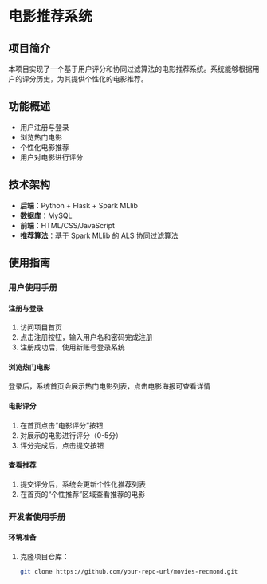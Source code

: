 # 电影推荐系统

## 项目简介
本项目实现了一个基于用户评分和协同过滤算法的电影推荐系统。系统能够根据用户的评分历史，为其提供个性化的电影推荐。

## 功能概述
- 用户注册与登录
- 浏览热门电影
- 个性化电影推荐
- 用户对电影进行评分

## 技术架构
- **后端**：Python + Flask + Spark MLlib
- **数据库**：MySQL
- **前端**：HTML/CSS/JavaScript
- **推荐算法**：基于 Spark MLlib 的 ALS 协同过滤算法

## 使用指南

### 用户使用手册

#### 注册与登录
1. 访问项目首页
2. 点击注册按钮，输入用户名和密码完成注册
3. 注册成功后，使用新账号登录系统

#### 浏览热门电影
登录后，系统首页会展示热门电影列表，点击电影海报可查看详情

#### 电影评分
1. 在首页点击“电影评分”按钮
2. 对展示的电影进行评分（0-5分）
3. 评分完成后，点击提交按钮

#### 查看推荐
1. 提交评分后，系统会更新个性化推荐列表
2. 在首页的“个性推荐”区域查看推荐的电影

### 开发者使用手册

#### 环境准备
1. 克隆项目仓库：
   ```bash
   git clone https://github.com/your-repo-url/movies-recmond.git
